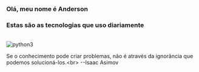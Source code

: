 ### Olá, meu nome é Anderson

### Estas são as tecnologias que uso diariamente
<div style="display: inline_block"><br>
  <img align="center" alt=python3 src="https://img.shields.io/badge/Python-3776AB?style=for-the-badge&logo=python&logoColor=white" />
</div><br\>

Se o conhecimento pode criar problemas, não é através da ignorância que podemos solucioná-los.<br\>
  --Isaac Asimov
<!--
**PacemqueDones/PacemqueDones** is a ✨ _special_ ✨ repository because its `README.md` (this file) appears on your GitHub profile.

Here are some ideas to get you started:

- 🔭 I’m currently working on ...
- 🌱 I’m currently learning ...
- 👯 I’m looking to collaborate on ...
- 🤔 I’m looking for help with ...
- 💬 Ask me about ...
- 📫 How to reach me: ...
- 😄 Pronouns: ...
- ⚡ Fun fact: ...
-->
